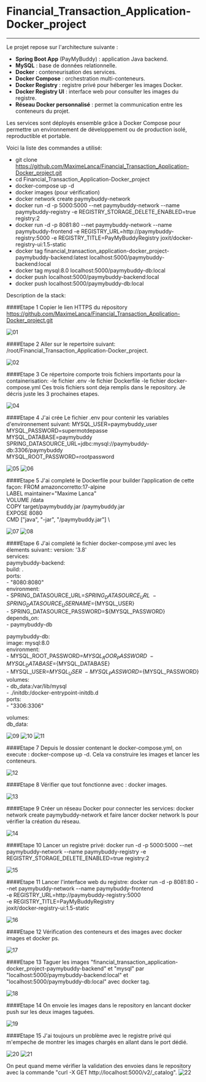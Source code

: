 # Financial_Transaction_Application-Docker_project

----------------------------------------------------------------------------------------------------------

Le projet repose sur l'architecture suivante :

- **Spring Boot App** (PayMyBuddy) : application Java backend.
- **MySQL** : base de données relationnelle.
- **Docker** : conteneurisation des services.
- **Docker Compose** : orchestration multi-conteneurs.
- **Docker Registry** : registre privé pour héberger les images Docker.
- **Docker Registry UI** : interface web pour consulter les images du registre.
- **Réseau Docker personnalisé** : permet la communication entre les conteneurs du projet.

Les services sont déployés ensemble grâce à Docker Compose pour permettre un environnement de développement ou de production isolé, reproductible et portable.

Voici la liste des commandes a utilisé:

- git clone https://github.com/MaximeLanca/Financial_Transaction_Application-Docker_project.git
- cd Financial_Transaction_Application-Docker_project
- docker-compose up -d
- docker images (pour vérification)
- docker network create paymybuddy-network
- docker run -d -p 5000:5000 --net paymybuddy-network --name paymybuddy-registry -e REGISTRY_STORAGE_DELETE_ENABLED=true registry:2
- docker run -d -p 8081:80 --net paymybuddy-network --name paymybuddy-frontend -e REGISTRY_URL=http://paymybuddy-registry:5000 -e REGISTRY_TITLE=PayMyBuddyRegistry joxit/docker-registry-ui:1.5-static
- docker tag financial_transaction_application-docker_project-paymybuddy-backend:latest localhost:5000/paymybuddy-backend:local
- docker tag mysql:8.0 localhost:5000/paymybuddy-db:local
- docker push localhost:5000/paymybuddy-backend:local
- docker push localhost:5000/paymybuddy-db:local 

Description de la stack:

####Etape 1
Copier le lien HTTPS du répository https://github.com/MaximeLanca/Financial_Transaction_Application-Docker_project.git

![01](./screenshot/01.png)


####Etape 2
Aller sur le repertoire suivant: /root/Financial_Transaction_Application-Docker_project.

![02](./screenshot/02.png)

####Etape 3
Ce répertoire comporte trois fichiers importants pour la containerisation:
-le fichier .env
-le fichier Dockerfile
-le fichier docker-compose.yml
Ces trois fichiers sont deja remplis dans le repository.
Je décris juste les 3 prochaines etapes.

![04](./screenshot/04.png)

####Etape 4
J'ai crée Le fichier .env pour contenir les variables d'environnement suivant: 
MYSQL_USER=paymybuddy_user \
MYSQL_PASSWORD=supermotdepasse \
MYSQL_DATABASE=paymybuddy \
SPRING_DATASOURCE_URL=jdbc:mysql://paymybuddy-db:3306/paymybuddy \
MYSQL_ROOT_PASSWORD=rootpassword

![05](./screenshot/05.png)
![06](./screenshot/06.png)


####Etape 5
J'ai completé le Dockerfile pour builder l’application de cette façon:
FROM amazoncorretto:17-alpine \
LABEL maintainer="Maxime Lanca" \
VOLUME /data \
COPY target/paymybuddy.jar /paymybuddy.jar \
EXPOSE 8080 \
CMD ["java", "-jar", "/paymybuddy.jar"] \

![07](./screenshot/07.png)
![08](./screenshot/08.png)


####Etape 6
J'ai completé le fichier docker-compose.yml avec les élements suivant::
version: '3.8' \
services: \
  paymybuddy-backend: \
    build: . \
    ports: \
      - "8080:8080" \
    environment: \
      - SPRING_DATASOURCE_URL=${SPRING_DATASOURCE_URL} \
      - SPRING_DATASOURCE_USERNAME=${MYSQL_USER} \
      - SPRING_DATASOURCE_PASSWORD=${MYSQL_PASSWORD} \
    depends_on: \
      - paymybuddy-db 

  paymybuddy-db: \
    image: mysql:8.0 \
    environment: \
	- MYSQL_ROOT_PASSWORD=${MYSQL_ROOR_PASSWORD} \
	- MYSQL_DATABASE=${MYSQL_DATABASE} \
    	- MYSQL_USER=${MYSQL_USER} \
    	- MYSQL_PASSWORD=${MYSQL_PASSWORD} \
    volumes: \
      - db_data:/var/lib/mysql \
      - ./initdb:/docker-entrypoint-initdb.d \
    ports: \
      - "3306:3306" 

volumes: \
  db_data:

![09](./screenshot/09.png)
![10](./screenshot/10.png)
![11](./screenshot/11.png)


####Etape 7
Depuis le dossier contenant le docker-compose.yml, on execute : docker-compose up -d. Cela va construire les images et lancer les conteneurs.

![12](./screenshot/12.png)


####Etape 8
Vérifier que tout fonctionne avec : docker images.

![13](./screenshot/13.png)


####Etape 9
Créer un réseau Docker pour connecter les services: docker network create paymybuddy-network et faire lancer docker network ls pour vérifier la création du réseau.

![14](./screenshot/14.png)


####Etape 10
Lancer un registre privé: docker run -d -p 5000:5000 --net paymybuddy-network --name paymybuddy-registry -e REGISTRY_STORAGE_DELETE_ENABLED=true registry:2

![15](./screenshot/15.png)


####Etape 11
Lancer l'interface web du registre: docker run -d -p 8081:80 --net paymybuddy-network --name paymybuddy-frontend \
  -e REGISTRY_URL=http://paymybuddy-registry:5000 \
  -e REGISTRY_TITLE=PayMyBuddyRegistry \
  joxit/docker-registry-ui:1.5-static

![16](./screenshot/16.png)


####Etape 12
Vérification des conteneurs et des images avec docker images et docker ps.

![17](./screenshot/17.png)


####Etape 13
Taguer les images "financial_transaction_application-docker_project-paymybuddy-backend" et "mysql" par "localhost:5000/paymybuddy-backend:local" et "localhost:5000/paymybuddy-db:local" avec docker tag.

![18](./screenshot/18.png)


####Etape 14
On envoie les images dans le repository en lancant docker push sur les deux images taguées.

![19](./screenshot/19.png)


####Etape 15
J'ai toujours un problème avec le registre privé qui m'empeche de montrer les images chargés en allant dans le port dédié.

![20](./screenshot/20.png)
![21](./screenshot/21.png)


On peut quand meme vérifier la validation des envoies dans le repository avec la commande "curl -X GET http://localhost:5000/v2/_catalog".
![22](./screenshot/22.png)

